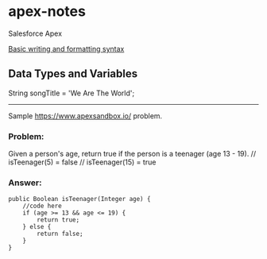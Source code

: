 # apex-notes
Salesforce Apex

[Basic writing and formatting syntax](
https://docs.github.com/en/get-started/writing-on-github/getting-started-with-writing-and-formatting-on-github/basic-writing-and-formatting-syntax)

## Data Types and Variables
String songTitle = 'We Are The World';

---

Sample https://www.apexsandbox.io/ problem.

### Problem:
Given a person's age, return true if the person is a teenager (age 13 - 19).
// isTeenager(5) = false
// isTeenager(15) = true

### Answer:
```apex
public Boolean isTeenager(Integer age) {
    //code here
    if (age >= 13 && age <= 19) {
        return true;
    } else {
        return false;
    }
}
```